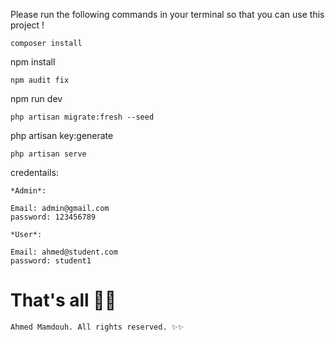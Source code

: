 Please run the following commands in your terminal so that you can use this project !
```
composer install
```
npm install
```
npm audit fix
```
npm run dev
```
php artisan migrate:fresh --seed
```
php artisan key:generate
```
php artisan serve
```
credentails:
```
*Admin*:

Email: admin@gmail.com
password: 123456789

*User*:

Email: ahmed@student.com
password: student1
```
# That's all 🎊🎉 
```
Ahmed Mamdouh. All rights reserved. ✨✨
```